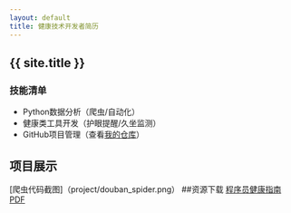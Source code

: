 ```yaml
---  
layout: default  
title: 健康技术开发者简历  
---  
```

## {{ site.title }}  
### 技能清单  
- Python数据分析（爬虫/自动化）  
- 健康类工具开发（护眼提醒/久坐监测）  
- GitHub项目管理（查看[我的仓库](https://github.com/csgo123456)）  

## 项目展示
[爬虫代码截图]（project/douban_spider.png）
##资源下载
[程序员健康指南PDF](docs/health_guide.PDF)
